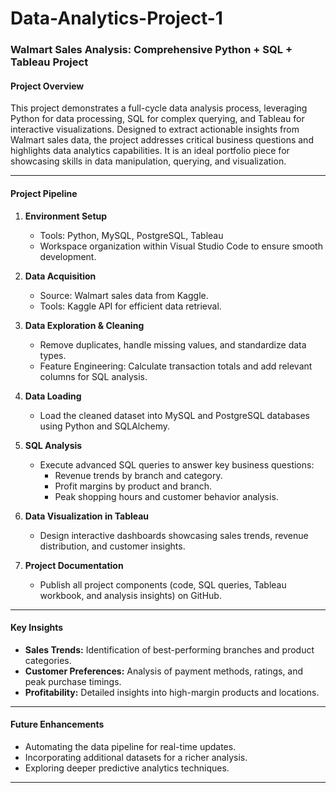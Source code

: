 # Data-Analytics-Project-1

### Walmart Sales Analysis: Comprehensive Python + SQL + Tableau Project

#### **Project Overview**
This project demonstrates a full-cycle data analysis process, leveraging Python for data processing, SQL for complex querying, and Tableau for interactive visualizations. Designed to extract actionable insights from Walmart sales data, the project addresses critical business questions and highlights data analytics capabilities. It is an ideal portfolio piece for showcasing skills in data manipulation, querying, and visualization.

---

#### **Project Pipeline**
1. **Environment Setup**
   - Tools: Python, MySQL, PostgreSQL, Tableau
   - Workspace organization within Visual Studio Code to ensure smooth development.

2. **Data Acquisition**
   - Source: Walmart sales data from Kaggle.
   - Tools: Kaggle API for efficient data retrieval.

3. **Data Exploration & Cleaning**
   - Remove duplicates, handle missing values, and standardize data types.
   - Feature Engineering: Calculate transaction totals and add relevant columns for SQL analysis.

4. **Data Loading**
   - Load the cleaned dataset into MySQL and PostgreSQL databases using Python and SQLAlchemy.

5. **SQL Analysis**
   - Execute advanced SQL queries to answer key business questions:
     - Revenue trends by branch and category.
     - Profit margins by product and branch.
     - Peak shopping hours and customer behavior analysis.

6. **Data Visualization in Tableau**
   - Design interactive dashboards showcasing sales trends, revenue distribution, and customer insights.

7. **Project Documentation**
   - Publish all project components (code, SQL queries, Tableau workbook, and analysis insights) on GitHub.

---

#### **Key Insights**
- **Sales Trends:** Identification of best-performing branches and product categories.
- **Customer Preferences:** Analysis of payment methods, ratings, and peak purchase timings.
- **Profitability:** Detailed insights into high-margin products and locations.

---

#### **Future Enhancements**
- Automating the data pipeline for real-time updates.
- Incorporating additional datasets for a richer analysis.
- Exploring deeper predictive analytics techniques.

---

